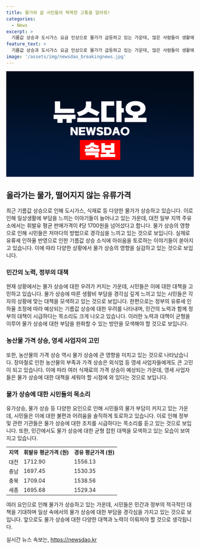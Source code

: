 ```yaml
---
title: 물가와 삶 서민들의 팍팍한 고통을 알려줘!
categories:
  - News
excerpt: >
  기름값 상승과 도시가스 요금 인상으로 물가가 급등하고 있는 가운데, 많은 사람들이 생활에 부담을 느끼고 있다. 대전 지역에서는 휘발유가 ℓ당 1700원을 넘어섰고, 서민들은 꾸준히 오르는 물가에 한숨만 푹푹 쉬고 있다. 이에 따라 유류세 조정과 함께 도시가스 요금까지 인상되는 중인 상황에서, 대중들은 일상 생활에 큰 영향을 받고 있다. 도시가스 요금뿐만 아니라 외식물가와 장바구니 물가도 요동치며 상승하고 있는 상황이어서, 사람들은 지출 절약을 위해 신중한 소비를 하고 있다.
feature_text: >
  기름값 상승과 도시가스 요금 인상으로 물가가 급등하고 있는 가운데, 많은 사람들이 생활에 부담을 느끼고 있다. 대전 지역에서는 휘발유가 ℓ당 1700원을 넘어섰고, 서민들은 꾸준히 오르는 물가에 한숨만 푹푹 쉬고 있다. 이에 따라 유류세 조정과 함께 도시가스 요금까지 인상되는 중인 상황에서, 대중들은 일상 생활에 큰 영향을 받고 있다. 도시가스 요금뿐만 아니라 외식물가와 장바구니 물가도 요동치며 상승하고 있는 상황이어서, 사람들은 지출 절약을 위해 신중한 소비를 하고 있다.
image: '/assets/img/newsdao_breakingnews.jpg'
---
```


<p><img src="/assets/img/newsdao_breakingnews.jpg" alt="pcversion 속보" /></p>

<h2 data-ke-size="size26">올라가는 물가, 떨어지지 않는 유류가격</h2>

<p data-ke-size="size16">최근 기름값 상승으로 인해 도시가스, 식재료 등 다양한 물가가 상승하고 있습니다. 이로 인해 일상생활에 부담을 느끼는 이야기들이 늘어나고 있는 가운데, 대전 일부 지역 주유소에서는 휘발유 평균 판매가격이 ℓ당 1700원을 넘어섰다고 합니다. 물가 상승의 영향으로 인해 시민들은 저마다의 방법으로 경각심을 느끼고 있는 것으로 보입니다. 실제로 유류세 인하율 반영으로 인한 기름값 상승 소식에 아쉬움을 토로하는 이야기들이 쏟아지고 있습니다. 이에 따라 다양한 상황에서 물가 상승의 영향을 실감하고 있는 것으로 보입니다.</p>

<h3>민간의 노력, 정부의 대책</h3>

<p data-ke-size="size16">현재 상황에서는 물가 상승에 대한 우려가 커지는 가운데, 시민들은 이에 대한 대책을 고민하고 있습니다. 물가 상승에 따른 생활비 부담을 경각심 깊게 느끼고 있는 시민들은 각자의 상황에 맞는 대책을 모색하고 있는 것으로 보입니다. 한편으로는 정부의 유류세 인하율 조정에 따라 예상되는 기름값 상승에 대한 우려를 나타내며, 민간의 노력과 함께 정부의 대책이 시급하다는 목소리도 크게 나오고 있습니다. 이러한 노력과 대책이 균형을 이루어 물가 상승에 대한 부담을 완화할 수 있는 방안을 모색해야 할 것으로 보입니다.</p>

<h3>농산물 가격 상승, 영세 사업자의 고민</h3>

<p data-ke-size="size16">또한, 농산물의 가격 상승 역시 물가 상승에 큰 영향을 미치고 있는 것으로 나타났습니다. 장마철로 인한 농산물의 부족과 가격 상승은 외식업 등 영세 사업자들에게도 큰 고민이 되고 있습니다. 이에 따라 여러 식재료의 가격 상승이 예상되는 가운데, 영세 사업자들은 물가 상승에 대한 대책을 세워야 할 시점에 와 있다는 것으로 보입니다.</p>

<h3>물가 상승에 대한 시민들의 목소리</h3>

<p data-ke-size="size16">유가상승, 물가 상승 등 다양한 요인으로 인해 시민들의 물가 부담이 커지고 있는 가운데, 시민들은 이에 대한 불편과 어려움을 솔직하게 토로하고 있습니다. 이로 인해 정부 및 관련 기관들은 물가 상승에 대한 조치를 시급하다는 목소리를 듣고 있는 것으로 보입니다. 또한, 민간에서도 물가 상승에 대한 균형 잡힌 대책을 모색하고 있는 모습이 보여지고 있습니다.</p>

<table>
    <tr>
        <th>지역</th>
        <th>휘발유 평균가격 (원)</th>
        <th>경유 평균가격 (원)</th>
    </tr>
    <tr>
        <td>대전</td>
        <td>1712.90</td>
        <td>1556.13</td>
    </tr>
    <tr>
        <td>충남</td>
        <td>1697.45</td>
        <td>1530.35</td>
    </tr>
    <tr>
        <td>충북</td>
        <td>1709.04</td>
        <td>1538.56</td>
    </tr>
    <tr>
        <td>세종</td>
        <td>1695.68</td>
        <td>1529.34</td>
    </tr>
</table>

<p data-ke-size="size16">여러 요인으로 인해 물가가 상승하고 있는 가운데, 시민들은 민간과 정부의 적극적인 대책을 기대하며 일상 속에서의 물가 상승에 대한 부담을 경각심을 가지고 있는 것으로 보입니다. 앞으로도 물가 상승에 대한 다양한 대책과 노력이 이뤄져야 할 것으로 생각됩니다.</p>
실시간 뉴스 속보는, <a href="https://newsdao.kr" rel="dofollow">https://newsdao.kr</a>


